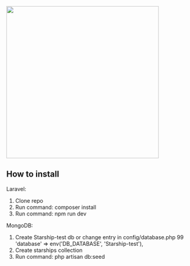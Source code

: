 <a href="https://laravel.com" target="_blank"><img src="https://raw.githubusercontent.com/laravel/art/master/logo-lockup/5%20SVG/2%20CMYK/1%20Full%20Color/laravel-logolockup-cmyk-red.svg" width="400"></a>

## How to install

Laravel:
1) Clone repo
2) Run command: composer install
3) Run command: npm run dev

MongoDB:

1) Create Starship-test db or change entry in config/database.php 99 'database' => env('DB_DATABASE', 'Starship-test'),
2) Create starships collection
3) Run command: php artisan db:seed
